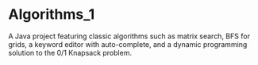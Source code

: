 # Algorithms_1
A Java project featuring classic algorithms such as matrix search, BFS for grids, a keyword editor with auto-complete, and a dynamic programming solution to the 0/1 Knapsack problem.
